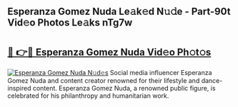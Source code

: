 ## Esperanza Gomez Nuda Le𝚊k𝚎d N𝚞𝚍e - Part-90t Vid𝚎o Photos Le𝚊ks nTg7w

# <h2><a href="http://fbf0dn.evod.top/?m=Esperanza+Gomez+Nuda">🔗 👉🔴 Esperanza Gomez Nuda Vid𝚎o Ph𝚘t𝚘s</a></h2>

[![Esperanza Gomez Nuda N𝚞d𝚎s](https://i.imgur.com/8V9OHl7.gif)](http://fbf0dn.evod.top/?m=Esperanza+Gomez+Nuda)
Social media influencer Esperanza Gomez Nuda and content creator renowned for their lifestyle and dance-inspired content. Esperanza Gomez Nuda, a renowned public figure, is celebrated for his philanthropy and humanitarian work. 
